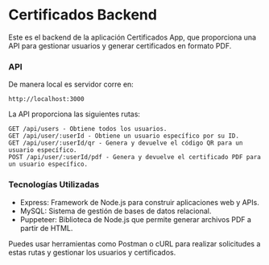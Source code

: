 # Certificados Backend

Este es el backend de la aplicación Certificados App, que proporciona una API
para gestionar usuarios y generar certificados en formato PDF.

### API

De manera local es servidor corre en:

    http://localhost:3000

La API proporciona las siguientes rutas:

    GET /api/users - Obtiene todos los usuarios.
    GET /api/user/:userId - Obtiene un usuario específico por su ID.
    GET /api/user/:userId/qr - Genera y devuelve el código QR para un usuario específico.
    POST /api/user/:userId/pdf - Genera y devuelve el certificado PDF para un usuario específico.

### Tecnologías Utilizadas

- Express: Framework de Node.js para construir aplicaciones web y APIs.
- MySQL: Sistema de gestión de bases de datos relacional.
- Puppeteer: Biblioteca de Node.js que permite generar archivos PDF a partir de HTML.

Puedes usar herramientas como Postman o cURL para realizar solicitudes a estas rutas y gestionar los usuarios y certificados.

